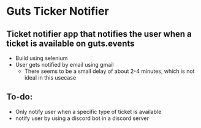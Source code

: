 # Guts Ticker Notifier 
## Ticket notifier app that notifies the user when a ticket is available on guts.events
* Build using selenium
* User gets notified by email using gmail
  - There seems to be a small delay of about 2-4 minutes, which is not ideal in this usecase

## To-do:
* Only notify user when a specific type of ticket is available
* notify user by using a discord bot in a discord server
